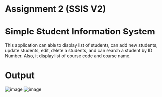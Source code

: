 # Assignment 2 (SSIS V2)
# Simple Student Information System
This application can able to display list of students, can add new students, update students, edit, delete a students, and can search a student by ID Number. Also, it display list of course code and course name.

# Output
![image](https://user-images.githubusercontent.com/103713712/172732948-161b8ed1-e23d-4030-ba9c-b940da962720.png)
![image](https://user-images.githubusercontent.com/103713712/172733081-2f4e786b-6454-4d1e-bd23-1c84c699cc2c.png)
